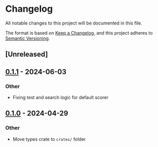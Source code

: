 # Changelog
All notable changes to this project will be documented in this file.

The format is based on [Keep a Changelog](https://keepachangelog.com/en/1.0.0/),
and this project adheres to [Semantic Versioning](https://semver.org/spec/v2.0.0.html).

## [Unreleased]

## [0.1.1](https://github.com/terraphim/terraphim-ai/compare/terraphim_types-v0.1.0...terraphim_types-v0.1.1) - 2024-06-03

### Other
- Fixing test and search logic for default scorer

## [0.1.0](https://github.com/terraphim/terraphim-ai/releases/tag/terraphim_types-v0.1.0) - 2024-04-29

### Other
- Move types crate to `crates/` folder

